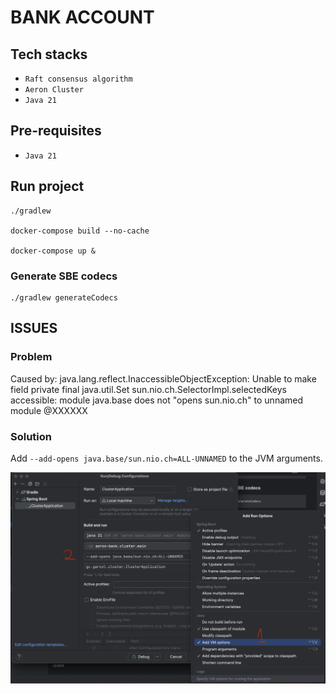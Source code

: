 # BANK ACCOUNT

## Tech stacks
- `Raft consensus algorithm`
- `Aeron Cluster`
- `Java 21`

## Pre-requisites
- `Java 21`

## Run project
```shell
./gradlew

docker-compose build --no-cache

docker-compose up &
```

### Generate SBE codecs
```shell
./gradlew generateCodecs
```

## ISSUES

### Problem
Caused by: java.lang.reflect.InaccessibleObjectException: Unable to make field private final java.util.Set sun.nio.ch.SelectorImpl.selectedKeys accessible: module java.base does not "opens sun.nio.ch" to unnamed module @XXXXXX

### Solution
Add ``--add-opens java.base/sun.nio.ch=ALL-UNNAMED`` to the JVM arguments.

![img.png](docs/fix_issue_InaccessibleObjectException.png)

